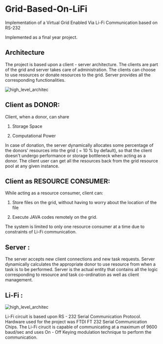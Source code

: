 # Grid-Based-On-LiFi
Implementation of a Virtual Grid Enabled Via Li-Fi Communication based on RS-232


Implemented as a final year project.


## Architecture

The project is based upon a client - server architecture. The clients are part of the grid and server takes care of administration. The clients can choose to use resources or donate resources to the grid. Server provides all the corresponding functionalities. 

![high_level_architec](https://github.com/vishesh1042/Grid-Based-On-LiFi/blob/master/GridHigh.jpg)

## Client as DONOR:

Client, when a donor, can share

 1. Storage Space
 
 2. Computational Power
 
 In case of donation, the server dynamically allocates some percentage of the donors' resources into the grid ( = 10 % by default), so that the client doesn't undergo performance or storage bottleneck when acting as a donor. The client user can get all the resources back from the grid resource pool at any given instance.
 
 
 ## Client as RESOURCE CONSUMER:
 
 While acting as a resource consumer, client can:
 
 1. Store files on the grid, without having to worry about the location of the file
 
 2. Execute JAVA codes remotely on the grid.
 
 The system is limited to only one resource consumer at a time due to constraints of Li-Fi communication.
 
 
 ## Server :
 
 The server accepts new client connections and new task requests. Server dynamically calculates the appropriate donor to use resource from when a task is to be performed. Server is the actual entity that contains all the logic corresponding to  resource and task co-ordination as well as client management.

## Li-Fi :

![high_level_architec](https://github.com/vishesh1042/Grid-Based-On-LiFi/blob/master/Li-Fi%20Architectural%20Design%20(1).jpg)

Li-Fi circuit is based upon RS - 232 Serial Communication Protocol. Hardware used for the project was FTDI FT 232 Serial Communication Chips.
The Li-Fi cirucit is capable of communicating at a maximum of 9600 baud/sec and uses On - Off Keying modulation technique to perform the communication.




